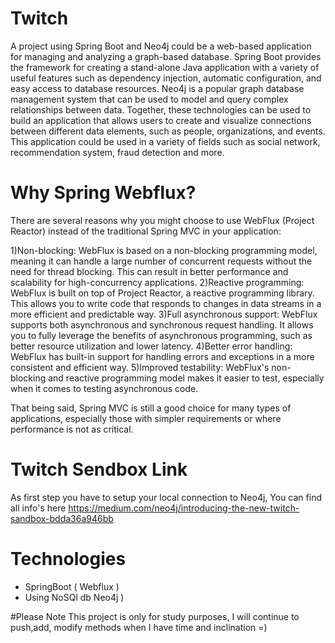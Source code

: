 # Twitch
A project using Spring Boot and Neo4j could be a web-based application for managing and analyzing a graph-based database. Spring Boot provides the framework for creating a stand-alone Java application with a variety of useful features such as dependency injection, automatic configuration, and easy access to database resources. Neo4j is a popular graph database management system that can be used to model and query complex relationships between data. Together, these technologies can be used to build an application that allows users to create and visualize connections between different data elements, such as people, organizations, and events. This application could be used in a variety of fields such as social network, recommendation system, fraud detection and more.

# Why Spring Webflux?
There are several reasons why you might choose to use WebFlux (Project Reactor) instead of the traditional Spring MVC in your application:

1)Non-blocking: WebFlux is based on a non-blocking programming model, meaning it can handle a large number of concurrent requests without the need for thread blocking. This can result in better performance and scalability for high-concurrency applications.
2)Reactive programming: WebFlux is built on top of Project Reactor, a reactive programming library. This allows you to write code that responds to changes in data streams in a more efficient and predictable way.
3)Full asynchronous support: WebFlux supports both asynchronous and synchronous request handling. It allows you to fully leverage the benefits of asynchronous programming, such as better resource utilization and lower latency.
4)Better error handling: WebFlux has built-in support for handling errors and exceptions in a more consistent and efficient way.
5)Improved testability: WebFlux's non-blocking and reactive programming model makes it easier to test, especially when it comes to testing asynchronous code.

That being said, Spring MVC is still a good choice for many types of applications, especially those with simpler requirements or where performance is not as critical.

# Twitch Sendbox Link
As first step you have to setup your local connection to Neo4j, You can find all info's here
https://medium.com/neo4j/introducing-the-new-twitch-sandbox-bdda36a946bb

# Technologies
- SpringBoot ( Webflux ) 
- Using NoSQl db Neo4j ) 

#Please Note 
This project is only for study purposes, I will continue to push,add, modify methods when I have time and inclination =)
